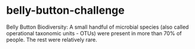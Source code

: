 # belly-button-challenge
Belly Button Biodiversity: A small handful of microbial species (also called operational taxonomic units - OTUs) were present in more than 70% of people. The rest were relatively rare.
